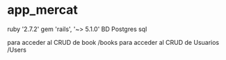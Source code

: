 # app_mercat
ruby '2.7.2'
gem 'rails', '~> 5.1.0'
BD Postgres sql

para acceder al CRUD de book  /books
para acceder al CRUD de Usuarios /Users
